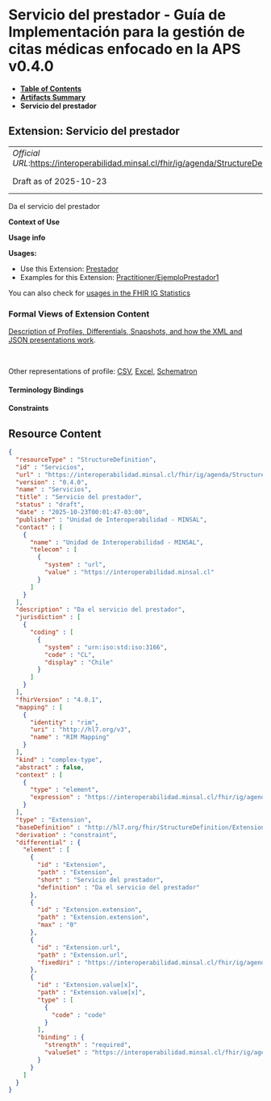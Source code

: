 # Servicio del prestador - Guía de Implementación para la gestión de citas médicas enfocado en la APS v0.4.0

* [**Table of Contents**](toc.md)
* [**Artifacts Summary**](artifacts.md)
* **Servicio del prestador**

## Extension: Servicio del prestador 

| | |
| :--- | :--- |
| *Official URL*:https://interoperabilidad.minsal.cl/fhir/ig/agenda/StructureDefinition/Servicios | *Version*:0.4.0 |
| Draft as of 2025-10-23 | *Computable Name*:Servicios |

Da el servicio del prestador

**Context of Use**

**Usage info**

**Usages:**

* Use this Extension: [Prestador](StructureDefinition-Prestador.md)
* Examples for this Extension: [Practitioner/EjemploPrestador1](Practitioner-EjemploPrestador1.md)

You can also check for [usages in the FHIR IG Statistics](https://packages2.fhir.org/xig/hl7.fhir.cl.agenda|current/StructureDefinition/Servicios)

### Formal Views of Extension Content

 [Description of Profiles, Differentials, Snapshots, and how the XML and JSON presentations work](http://build.fhir.org/ig/FHIR/ig-guidance/readingIgs.html#structure-definitions). 

 

Other representations of profile: [CSV](StructureDefinition-Servicios.csv), [Excel](StructureDefinition-Servicios.xlsx), [Schematron](StructureDefinition-Servicios.sch) 

#### Terminology Bindings

#### Constraints



## Resource Content

```json
{
  "resourceType" : "StructureDefinition",
  "id" : "Servicios",
  "url" : "https://interoperabilidad.minsal.cl/fhir/ig/agenda/StructureDefinition/Servicios",
  "version" : "0.4.0",
  "name" : "Servicios",
  "title" : "Servicio del prestador",
  "status" : "draft",
  "date" : "2025-10-23T00:01:47-03:00",
  "publisher" : "Unidad de Interoperabilidad - MINSAL",
  "contact" : [
    {
      "name" : "Unidad de Interoperabilidad - MINSAL",
      "telecom" : [
        {
          "system" : "url",
          "value" : "https://interoperabilidad.minsal.cl"
        }
      ]
    }
  ],
  "description" : "Da el servicio del prestador",
  "jurisdiction" : [
    {
      "coding" : [
        {
          "system" : "urn:iso:std:iso:3166",
          "code" : "CL",
          "display" : "Chile"
        }
      ]
    }
  ],
  "fhirVersion" : "4.0.1",
  "mapping" : [
    {
      "identity" : "rim",
      "uri" : "http://hl7.org/v3",
      "name" : "RIM Mapping"
    }
  ],
  "kind" : "complex-type",
  "abstract" : false,
  "context" : [
    {
      "type" : "element",
      "expression" : "https://interoperabilidad.minsal.cl/fhir/ig/agenda/StructureDefinition/Prestador#Practitioner"
    }
  ],
  "type" : "Extension",
  "baseDefinition" : "http://hl7.org/fhir/StructureDefinition/Extension",
  "derivation" : "constraint",
  "differential" : {
    "element" : [
      {
        "id" : "Extension",
        "path" : "Extension",
        "short" : "Servicio del prestador",
        "definition" : "Da el servicio del prestador"
      },
      {
        "id" : "Extension.extension",
        "path" : "Extension.extension",
        "max" : "0"
      },
      {
        "id" : "Extension.url",
        "path" : "Extension.url",
        "fixedUri" : "https://interoperabilidad.minsal.cl/fhir/ig/agenda/StructureDefinition/Servicios"
      },
      {
        "id" : "Extension.value[x]",
        "path" : "Extension.value[x]",
        "type" : [
          {
            "code" : "code"
          }
        ],
        "binding" : {
          "strength" : "required",
          "valueSet" : "https://interoperabilidad.minsal.cl/fhir/ig/agenda/ValueSet/VSServicios"
        }
      }
    ]
  }
}

```
